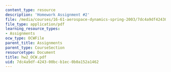 ```yaml
---
content_type: resource
description: 'Homework Assignment #2'
file: /media/courses/16-61-aerospace-dynamics-spring-2003/7dc4a9df424300bcb1ec0b0a152a1462_hw2_OCW.pdf
file_type: application/pdf
learning_resource_types:
- Assignments
ocw_type: OCWFile
parent_title: Assignments
parent_type: CourseSection
resourcetype: Document
title: hw2_OCW.pdf
uid: 7dc4a9df-4243-00bc-b1ec-0b0a152a1462
---
```

